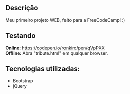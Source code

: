 ## Descrição
Meu primeiro projeto WEB, feito para a FreeCodeCamp! :)

## Testando
**Online:** https://codepen.io/ronkiro/pen/qVpPXX <br>
**Offline:** Abra "tribute.html" em qualquer browser.

## Tecnologias utilizadas:
- Bootstrap
- jQuery
